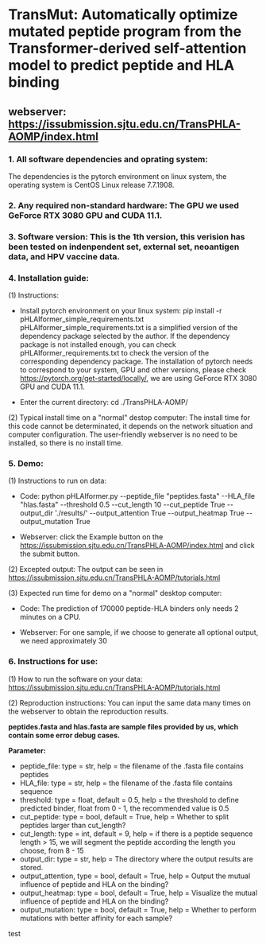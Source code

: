 # TransMut: Automatically optimize mutated peptide program from the Transformer-derived self-attention model to predict peptide and HLA binding
## webserver: https://issubmission.sjtu.edu.cn/TransPHLA-AOMP/index.html

### 1. All software dependencies and oprating system:
The dependencies is the pytorch environment on linux system, the operating system is CentOS Linux release 7.7.1908.

### 2. Any required non-standard hardware: The GPU we used GeForce RTX 3080 GPU and CUDA 11.1.

### 3. Software version: This is the 1th version, this verision has been tested on indenpendent set, external set, neoantigen data, and HPV vaccine data.

### 4. Installation guide:

(1) Instructions:

- Install pytorch environment on your linux system: pip install -r pHLAIformer_simple_requirements.txt
pHLAIformer_simple_requirements.txt is a simplified version of the dependency package selected by the author. If the dependency package is not installed enough, you can check pHLAIformer_requirements.txt to check the version of the corresponding dependency package. The installation of pytorch needs to correspond to your system, GPU and other versions, please check https://pytorch.org/get-started/locally/, we are using GeForce RTX 3080 GPU and CUDA 11.1.

- Enter the current directory: cd ./TransPHLA-AOMP/

(2) Typical install time on a "normal" destop computer: The install time for this code cannot be determinated, it depends on the network situation and computer configuration. The user-friendly webserver is no need to be installed, so there is no install time.

### 5. Demo:

(1) Instructions to run on data:

- Code: python pHLAIformer.py --peptide_file "peptides.fasta" --HLA_file "hlas.fasta" --threshold 0.5 --cut_length 10 --cut_peptide True --output_dir './results/' --output_attention True --output_heatmap True --output_mutation True

- Webserver: click the Example button on the https://issubmission.sjtu.edu.cn/TransPHLA-AOMP/index.html and click the submit button. 

(2) Excepted output: The output can be seen in https://issubmission.sjtu.edu.cn/TransPHLA-AOMP/tutorials.html

(3) Expected run time for demo on a "normal" desktop computer: 

- Code: The prediction of 170000 peptide-HLA binders only needs 2 minutes on a CPU.

- Webserver: For one sample, if we choose to generate all optional output, we need approximately 30 

### 6. Instructions for use:

(1) How to run the software on your data: https://issubmission.sjtu.edu.cn/TransPHLA-AOMP/tutorials.html

(2) Reproduction instructions: You can input the same data many times on the webserver to obtain the reproduction results.

**peptides.fasta and hlas.fasta are sample files provided by us, which contain some error debug cases.**

**Parameter:**
- peptide_file: type = str, help = the filename of the .fasta file contains peptides
- HLA_file: type = str, help = the filename of the .fasta file contains sequence
- threshold: type = float, default = 0.5, help = the threshold to define predicted binder, float from 0 - 1, the recommended value is 0.5
- cut_peptide: type = bool, default = True, help = Whether to split peptides larger than cut_length?
- cut_length: type = int, default = 9, help = if there is a peptide sequence length > 15, we will segment the peptide according the length you choose, from 8 - 15
- output_dir: type = str, help = The directory where the output results are stored.
- output_attention, type = bool, default = True, help = Output the mutual influence of peptide and HLA on the binding?
- output_heatmap: type = bool, default = True, help = Visualize the mutual influence of peptide and HLA on the binding?
- output_mutation: type = bool, default = True, help = Whether to perform mutations with better affinity for each sample?

test
